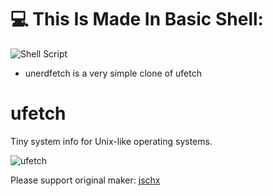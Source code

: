 # 💻 This Is Made In Basic Shell:
![Shell Script](https://img.shields.io/badge/shell_script-%23121011.svg?style=for-the-badge&logo=gnu-bash&logoColor=white)

* unerdfetch is a very simple clone of ufetch

# ufetch

Tiny system info for Unix-like operating systems.

![ufetch](https://jschx.gitlab.io/images/ufetch.png)


Please support original maker: [jschx](https://gitlab.com/jschx/ufetch) 

<!-- Proudly created with GPRM ( https://gprm.itsvg.in ) -->
